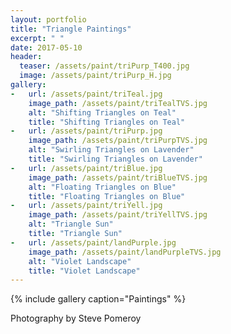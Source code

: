 ```yaml
---
layout: portfolio
title: "Triangle Paintings"
excerpt: " "
date: 2017-05-10
header:
  teaser: /assets/paint/triPurp_T400.jpg
  image: /assets/paint/triPurp_H.jpg
gallery:
-   url: /assets/paint/triTeal.jpg
    image_path: /assets/paint/triTealTVS.jpg
    alt: "Shifting Triangles on Teal"
    title: "Shifting Triangles on Teal"
-   url: /assets/paint/triPurp.jpg
    image_path: /assets/paint/triPurpTVS.jpg
    alt: "Swirling Triangles on Lavender"
    title: "Swirling Triangles on Lavender"
-   url: /assets/paint/triBlue.jpg
    image_path: /assets/paint/triBlueTVS.jpg
    alt: "Floating Triangles on Blue"
    title: "Floating Triangles on Blue"
-   url: /assets/paint/triYell.jpg
    image_path: /assets/paint/triYellTVS.jpg
    alt: "Triangle Sun"
    title: "Triangle Sun"
-   url: /assets/paint/landPurple.jpg
    image_path: /assets/paint/landPurpleTVS.jpg
    alt: "Violet Landscape"
    title: "Violet Landscape"
---
```


{% include gallery caption="Paintings" %}

Photography by Steve Pomeroy <a class="social" href="https://twitter.com/xxv" target="_blank" rel="noopener noreferrer"><i class="fa fa-fw fa-twitter"></i></a>
